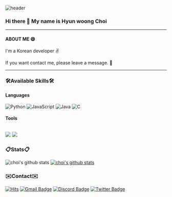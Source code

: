 ![header](https://capsule-render.vercel.app/api?type=slice&color=48BA87&height=120&section=header&text=HyunWoong%20Choi&fontSize=30&rotate=8&fontAlign=80&fontAlignY=30)

### Hi there 👋 My name is Hyun woong Choi               
---
#### ABOUT ME 😄
I'm a Korean developer :v:

If you want contact me, please leave a message. :email:

---


### 🛠Available Skills🛠

#### Languages
![Python](https://img.shields.io/badge/python-3670A0?style=for-the-badge&logo=python&logoColor=ffdd54)
![JavaScript](https://img.shields.io/badge/javascript-%23323330.svg?style=for-the-badge&logo=javascript&logoColor=%23F7DF1E)
![Java](https://img.shields.io/badge/java-%23ED8B00.svg?style=for-the-badge&logo=java&logoColor=white)
![C](https://img.shields.io/badge/c-%2300599C.svg?style=for-the-badge&logo=c&logoColor=white)

#### Tools
<img src="https://img.shields.io/badge/Selenium-43B02A?style=flat-square&logo=Selenium&logoColor=white"> <img src="https://img.shields.io/badge/Git-F05032?style=flat-square&logo=Git&logoColor=white">
---
### :clipboard:Stats:clipboard:

![choi's github stats](https://github-readme-stats.vercel.app/api?username=coper3976&show_icons=true&theme=vue&count_private=true) [![choi's github stats](https://github-readme-stats.vercel.app/api/top-langs/?username=coper3976&langs_count=10&layout=compact&theme=vue)](https://github.com/coper3976)

### :envelope:Contact:envelope:
[![Hits](https://hits.seeyoufarm.com/api/count/incr/badge.svg?url=https%3A%2F%2Fgithub.com%2Fcoper3976%2Fcoper3976&count_bg=%2369D33C&title_bg=%23FF9965&icon=&icon_color=%23E7E7E7&title=hits&edge_flat=false)](https://hits.seeyoufarm.com)
[![Gmail Badge](https://img.shields.io/badge/Gmail-d14836?style=flat-square&logo=Gmail&logoColor=white&link=mailto:gssinjy12@gmail.com)](mailto:gssinjy12@gmail.com)
[![Discord Badge](https://img.shields.io/badge/Discord-5865F2?style=flat-square&logo=Discord&logoColor=white&link=https://discord.gg/dKJgskX33C)](https://discord.gg/dKJgskX33C)
[![Twitter Badge](https://img.shields.io/badge/Twitter-1DA1F2?style=flat-square&logo=Twitter&logoColor=white&link=https://twitter.com/choihw11)](https://twitter.com/choihw11)

